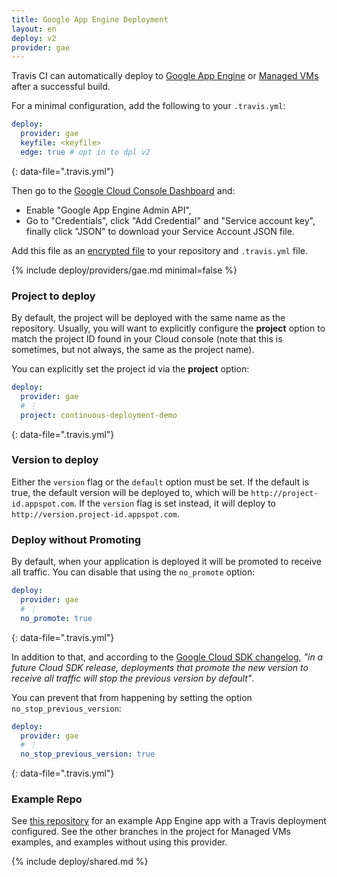 ```yaml
---
title: Google App Engine Deployment
layout: en
deploy: v2
provider: gae
---
```


Travis CI can automatically deploy to [Google App Engine](https://cloud.google.com/appengine/docs) or [Managed VMs](https://cloud.google.com/appengine/docs/managed-vms/) after a successful build.

For a minimal configuration, add the following to your `.travis.yml`:

```yaml
deploy:
  provider: gae
  keyfile: <keyfile>
  edge: true # opt in to dpl v2
```
{: data-file=".travis.yml"}

Then go to the [Google Cloud Console Dashboard](http://console.developers.google.com) and:

* Enable "Google App Engine Admin API",
* Go to "Credentials", click "Add Credential" and "Service account key", finally click "JSON" to download your Service Account JSON file.

Add this file as an [encrypted file](/user/encrypting-files/) to your repository and `.travis.yml` file.

{% include deploy/providers/gae.md minimal=false %}

### Project to deploy

By default, the project will be deployed with the same name as the repository.
Usually, you will want to explicitly configure the **project** option to match
the project ID found in your Cloud console (note that this is sometimes, but
not always, the same as the project name).

You can explicitly set the project id via the **project** option:

```yaml
deploy:
  provider: gae
  # ⋮
  project: continuous-deployment-demo
```
{: data-file=".travis.yml"}

### Version to deploy

Either the `version` flag or the `default` option must be set. If the default
is true, the default version will be deployed to, which will be
`http://project-id.appspot.com`. If the `version` flag is set instead, it will
deploy to `http://version.project-id.appspot.com`.

### Deploy without Promoting

By default, when your application is deployed it will be promoted to receive
all traffic. You can disable that using the `no_promote` option:

```yaml
deploy:
  provider: gae
  # ⋮
  no_promote: true
```
{: data-file=".travis.yml"}

In addition to that, and according to the [Google Cloud SDK changelog](https://cloud.google.com/sdk/release_notes#0981_20151007),
*"in a future Cloud SDK release, deployments that promote the new version to
receive all traffic will stop the previous version by default"*.

You can prevent that from happening by setting the option `no_stop_previous_version`:

```yaml
deploy:
  provider: gae
  # ⋮
  no_stop_previous_version: true
```
{: data-file=".travis.yml"}

### Example Repo

See [this repository](https://github.com/googlecloudplatform/continuous-deployment-demo/tree/appengine_travis_deploy)
for an example App Engine app with a Travis deployment configured. See the
other branches in the project for Managed VMs examples, and examples without
using this provider.

{% include deploy/shared.md %}
